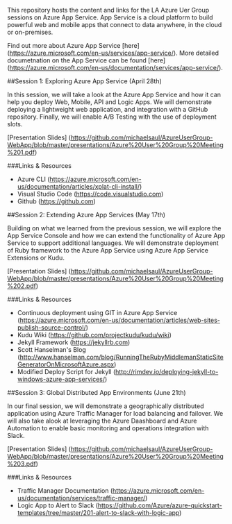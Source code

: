 This repository hosts the content and links for the LA Azure Uer Group sessions on Azure App Service. App Service is a cloud platform to build powerful web and mobile apps that connect to data anywhere, in the cloud or on-premises.

Find out more about Azure App Service [here] (https://azure.microsoft.com/en-us/services/app-service/). More detailed documetnation on the App Service can be found [here] (https://azure.microsoft.com/en-us/documentation/services/app-service/).



##Session 1: Exploring Azure App Service (April 28th)

In this session, we will take a look at the Azure App Service and how it can help you deploy Web, Mobile, API and Logic Apps. We will demonstrate deploying a lightweight web application, and integration with a GitHub repository. Finally, we will enable A/B Testing with the use of deployment slots.

[Presentation Slides] (https://github.com/michaelsaul/AzureUserGroup-WebApp/blob/master/presentations/Azure%20User%20Group%20Meeting%201.pdf)

###Links & Resources

* Azure CLI (https://azure.microsoft.com/en-us/documentation/articles/xplat-cli-install/)
* Visual Studio Code (https://code.visualstudio.com)
* Github (https://github.com)

##Session 2: Extending Azure App Services (May 17th)

Building on what we learned from the previous session, we will explore the App Service Console and how we can extend the functionality of Azure App Service to support additional languages. We will demonstrate deployment of Ruby framework to the Azure App Service using Azure App Service Extensions or Kudu.

[Presentation Slides] (https://github.com/michaelsaul/AzureUserGroup-WebApp/blob/master/presentations/Azure%20User%20Group%20Meeting%202.pdf)

###Links & Resources

* Continuous deployment using GIT in Azure App Service (https://azure.microsoft.com/en-us/documentation/articles/web-sites-publish-source-control/)
* Kudu Wiki (https://github.com/projectkudu/kudu/wiki)
* Jekyll Framework (https://jekyllrb.com)
* Scott Hanselman's Blog (http://www.hanselman.com/blog/RunningTheRubyMiddlemanStaticSiteGeneratorOnMicrosoftAzure.aspx)
* Modified Deploy Script for Jekyll (http://rimdev.io/deploying-jekyll-to-windows-azure-app-services/)


##Session 3: Global Distributed App Environments (June 21th)

In our final session, we will demonstrate a geographically distributed application using Azure Traffic Manager for load balancing and failover. We will also take alook at leveraging the Azure Daashboard and Azure Automation to enable basic monitoring and operations integration with Slack.

[Presentation Slides]
(https://github.com/michaelsaul/AzureUserGroup-WebApp/blob/master/presentations/Azure%20User%20Group%20Meeting%203.pdf)

###Links & Resources

* Traffic Manager Documentation (https://azure.microsoft.com/en-us/documentation/services/traffic-manager/)
* Logic App to Alert to Slack (https://github.com/Azure/azure-quickstart-templates/tree/master/201-alert-to-slack-with-logic-app)